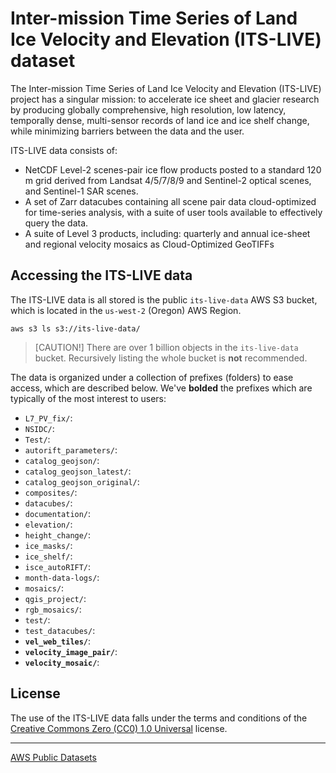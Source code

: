 # Inter-mission Time Series of Land Ice Velocity and Elevation (ITS-LIVE) dataset

The Inter-mission Time Series of Land Ice Velocity and Elevation (ITS-LIVE) project has a singular mission: to accelerate ice sheet and glacier research by producing globally comprehensive, high resolution, low latency, temporally dense, multi-sensor records of land ice and ice shelf change, while minimizing barriers between the data and the user.

ITS-LIVE data consists of:
* NetCDF Level-2 scenes-pair ice flow products posted to a standard 120 m grid derived from Landsat 4/5/7/8/9 and Sentinel-2 optical scenes, and Sentinel-1 SAR scenes.
* A set of Zarr datacubes containing all scene pair data cloud-optimized for time-series analysis, with a suite of user tools available to effectively query the data.
* A suite of Level 3 products, including: quarterly and annual ice-sheet and regional velocity mosaics as Cloud-Optimized GeoTIFFs


## Accessing the ITS-LIVE data

The ITS-LIVE data is all stored is the public `its-live-data` AWS S3 bucket, which is located in the `us-west-2` (Oregon) AWS Region. 

```shell
aws s3 ls s3://its-live-data/
```

> [CAUTION!]
> There are over 1 billion objects in the `its-live-data` bucket. Recursively listing the whole bucket is **not** recommended.

The data is organized under a collection of prefixes (folders) to ease access, which are described below. We've **bolded** the prefixes which are typically of the most interest to users:

* `L7_PV_fix/`: 
* `NSIDC/`: 
* `Test/`: 
* `autorift_parameters/`: 
* `catalog_geojson/`: 
* `catalog_geojson_latest/`: 
* `catalog_geojson_original/`: 
* `composites/`: 
* `datacubes/`: 
* `documentation/`: 
* `elevation/`: 
* `height_change/`: 
* `ice_masks/`: 
* `ice_shelf/`: 
* `isce_autoRIFT/`: 
* `month-data-logs/`: 
* `mosaics/`: 
* `qgis_project/`: 
* `rgb_mosaics/`: 
* `test/`: 
* `test_datacubes/`: 
* **`vel_web_tiles/`**: 
* **`velocity_image_pair/`**: 
* **`velocity_mosaic/`**: 


## License

The use of the ITS-LIVE data falls under the terms and conditions of the [Creative Commons Zero (CC0) 1.0 Universal](https://creativecommons.org/publicdomain/zero/1.0/) license.

---

[AWS Public Datasets](http://aws.amazon.com/public-datasets)
